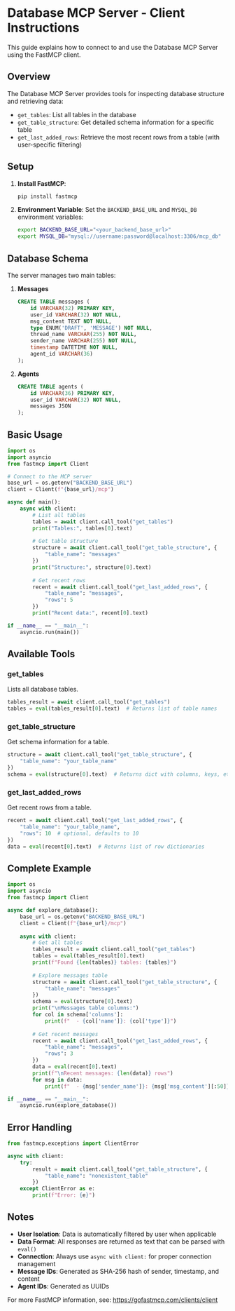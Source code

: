 # Database MCP Server - Client Instructions

This guide explains how to connect to and use the Database MCP Server using the FastMCP client.

## Overview

The Database MCP Server provides tools for inspecting database structure and retrieving data:

- `get_tables`: List all tables in the database
- `get_table_structure`: Get detailed schema information for a specific table
- `get_last_added_rows`: Retrieve the most recent rows from a table (with user-specific filtering)

## Setup

1. **Install FastMCP**:
   ```bash
   pip install fastmcp
   ```

2. **Environment Variable**:
   Set the `BACKEND_BASE_URL` and `MYSQL_DB` environment variables:
   ```bash
   export BACKEND_BASE_URL="<your_backend_base_url>"
   export MYSQL_DB="mysql://username:password@localhost:3306/mcp_db"
   ```

## Database Schema

The server manages two main tables:

1. **Messages**
   ```sql
   CREATE TABLE messages (
       id VARCHAR(32) PRIMARY KEY,
       user_id VARCHAR(32) NOT NULL,
       msg_content TEXT NOT NULL,
       type ENUM('DRAFT', 'MESSAGE') NOT NULL,
       thread_name VARCHAR(255) NOT NULL,
       sender_name VARCHAR(255) NOT NULL,
       timestamp DATETIME NOT NULL,
       agent_id VARCHAR(36)
   );
   ```

2. **Agents**
   ```sql
   CREATE TABLE agents (
       id VARCHAR(36) PRIMARY KEY,
       user_id VARCHAR(32) NOT NULL,
       messages JSON
   );
   ```

## Basic Usage

```python
import os
import asyncio
from fastmcp import Client

# Connect to the MCP server
base_url = os.getenv("BACKEND_BASE_URL")
client = Client(f"{base_url}/mcp")

async def main():
    async with client:
        # List all tables
        tables = await client.call_tool("get_tables")
        print("Tables:", tables[0].text)
        
        # Get table structure
        structure = await client.call_tool("get_table_structure", {
            "table_name": "messages"
        })
        print("Structure:", structure[0].text)
        
        # Get recent rows
        recent = await client.call_tool("get_last_added_rows", {
            "table_name": "messages",
            "rows": 5
        })
        print("Recent data:", recent[0].text)

if __name__ == "__main__":
    asyncio.run(main())
```

## Available Tools

### get_tables
Lists all database tables.
```python
tables_result = await client.call_tool("get_tables")
tables = eval(tables_result[0].text)  # Returns list of table names
```

### get_table_structure
Get schema information for a table.
```python
structure = await client.call_tool("get_table_structure", {
    "table_name": "your_table_name"
})
schema = eval(structure[0].text)  # Returns dict with columns, keys, etc.
```

### get_last_added_rows
Get recent rows from a table.
```python
recent = await client.call_tool("get_last_added_rows", {
    "table_name": "your_table_name",
    "rows": 10  # optional, defaults to 10
})
data = eval(recent[0].text)  # Returns list of row dictionaries
```

## Complete Example

```python
import os
import asyncio
from fastmcp import Client

async def explore_database():
    base_url = os.getenv("BACKEND_BASE_URL")
    client = Client(f"{base_url}/mcp")
    
    async with client:
        # Get all tables
        tables_result = await client.call_tool("get_tables")
        tables = eval(tables_result[0].text)
        print(f"Found {len(tables)} tables: {tables}")
        
        # Explore messages table
        structure = await client.call_tool("get_table_structure", {
            "table_name": "messages"
        })
        schema = eval(structure[0].text)
        print("\nMessages table columns:")
        for col in schema['columns']:
            print(f"  - {col['name']}: {col['type']}")
        
        # Get recent messages
        recent = await client.call_tool("get_last_added_rows", {
            "table_name": "messages",
            "rows": 3
        })
        data = eval(recent[0].text)
        print(f"\nRecent messages: {len(data)} rows")
        for msg in data:
            print(f"  - {msg['sender_name']}: {msg['msg_content'][:50]}...")

if __name__ == "__main__":
    asyncio.run(explore_database())
```

## Error Handling

```python
from fastmcp.exceptions import ClientError

async with client:
    try:
        result = await client.call_tool("get_table_structure", {
            "table_name": "nonexistent_table"
        })
    except ClientError as e:
        print(f"Error: {e}")
```

## Notes

- **User Isolation**: Data is automatically filtered by user when applicable
- **Data Format**: All responses are returned as text that can be parsed with `eval()`
- **Connection**: Always use `async with client:` for proper connection management
- **Message IDs**: Generated as SHA-256 hash of sender, timestamp, and content
- **Agent IDs**: Generated as UUIDs

For more FastMCP information, see: https://gofastmcp.com/clients/client 